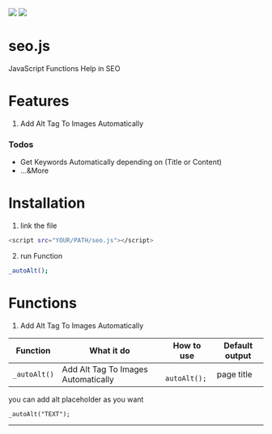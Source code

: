 ![](https://img.shields.io/appveyor/build/derabia/seo) 
![](https://img.shields.io/static/v1?label=Derabia&message=SEO&color=<COLOR>) 

# seo.js 
JavaScript Functions Help in SEO


# Features
  1. Add Alt Tag To Images Automatically
  

### Todos
 - Get Keywords Automatically depending on (Title or Content)
 - ...&More

# Installation
  1. link the file
  ```sh
  <script src="YOUR/PATH/seo.js"></script>
  ```
  2. run Function
  ```sh
  _autoAlt(); 
  ```
# Functions
  1. Add Alt Tag To Images Automatically

| Function | What it do | How to use | Default output |
| ------ | ------ | ------ | ------ |
| `_autoAlt()` | Add Alt Tag To Images Automatically | ` autoAlt();` | page title |

  you can add alt placeholder as you want
  ```
  _autoAlt("TEXT");
  ```
---
